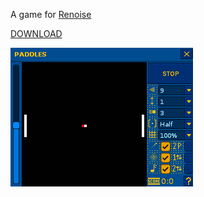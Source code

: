 A game for [Renoise](https://www.renoise.com/)

[DOWNLOAD](https://www.renoise.com/tools/paddles)

![Gameplay](Artwork/paddlesgameplay.apng)
